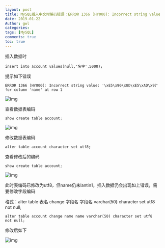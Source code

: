 ```yaml
---
layout: post
title: MySQL插入中文时编码错误：ERROR 1366 (HY000): Incorrect string value: '' for column '' at row 1
date: 2019-01-22
Author: gwl
categories: 
tags: [MySQL]
comments: true
toc: true
---
```


插入数据时

```
insert into account values(null,'名字',5000);
```

提示如下错误

```
ERROR 1366 (HY000): Incorrect string value: '\xE5\x90\x8D\xE5\xAD\x97' for column 'name' at row 1
```

![img](https://github.com/mouos/image-hosting-service/raw/master/images/2019-01-22-mysql-inserting-chinese-code-error-01.jpg)

查看数据表编码

```
show create table account;
```

![img](https://github.com/mouos/image-hosting-service/raw/master/images/2019-01-22-mysql-inserting-chinese-code-error-02.jpg)

修改数据表编码

```
alter table account character set utf8;
```

查看修改后的编码

```
show create table account;
```

![img](https://github.com/mouos/image-hosting-service/raw/master/images/2019-01-22-mysql-inserting-chinese-code-error-03.jpg)

此时表编码已修改为utf8，但name仍未lantin1，插入数据仍会出现如上错误，需要修改字段编码

格式：alter table 表名 change 字段名 字段名 varchar(50) character set utf8 not null;

```
alter table account change name name varchar(50) character set utf8 not null;
```

修改后如下

![img](https://github.com/mouos/image-hosting-service/raw/master/images/2019-01-22-mysql-inserting-chinese-code-error-04.jpg)
